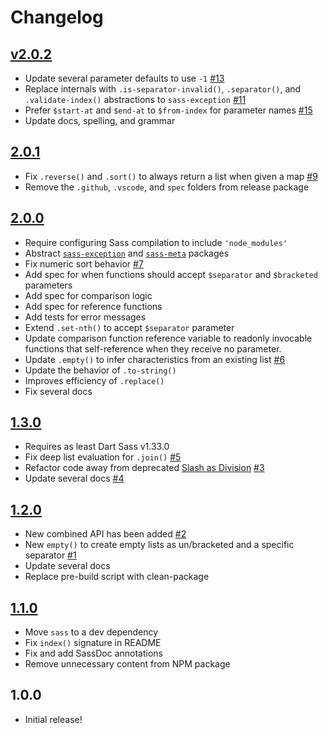 # Changelog

[//]: # (>>   The order of list items should be: Critical/Fixes, New, Update, Remove, Underpinnings   <<)
[//]: # (>>   ## [UNRELEASED]https://github.com/roydukkey/sass-module-list/compare/v2.0.2...master   <<)

## [v2.0.2](https://github.com/roydukkey/sass-module-list/compare/v2.0.1...v2.0.2)

* Update several parameter defaults to use `-1` [#13](https://github.com/roydukkey/sass-module-list/issues/13)
* Replace internals with `.is-separator-invalid()`, `.separator()`, and `.validate-index()` abstractions to `sass-exception` [#11](https://github.com/roydukkey/sass-module-list/issues/11)
* Prefer `$start-at` and `$end-at` to `$from-index` for parameter names [#15](https://github.com/roydukkey/sass-module-list/issues/15)
* Update docs, spelling, and grammar

## [2.0.1](https://github.com/roydukkey/sass-module-list/compare/v2.0.0...v2.0.1)

* Fix `.reverse()` and `.sort()` to always return a list when given a map [#9](https://github.com/roydukkey/sass-module-list/issues/9)
* Remove the `.github`, `.vscode`, and `spec` folders from release package

## [2.0.0](https://github.com/roydukkey/sass-module-list/compare/v1.3.0...v2.0.0)

* Require configuring Sass compilation to include `'node_modules'`
* Abstract [`sass-exception`](https://www.npmjs.com/package/sass-exception) and [`sass-meta`](https://www.npmjs.com/package/sass-meta) packages
* Fix numeric sort behavior [#7](https://github.com/roydukkey/sass-module-list/issues/7)
* Add spec for when functions should accept `$separator` and `$bracketed` parameters
* Add spec for comparison logic
* Add spec for reference functions
* Add tests for error messages
* Extend `.set-nth()` to accept `$separator` parameter
* Update comparison function reference variable to readonly invocable functions that self-reference when they receive no parameter.
* Update `.empty()` to infer characteristics from an existing list [#6](https://github.com/roydukkey/sass-module-list/issues/6)
* Update the behavior of `.to-string()`
* Improves efficiency of `.replace()`
* Fix several docs

## [1.3.0](https://github.com/roydukkey/sass-module-list/compare/v1.2.0...v1.3.0)

* Requires as least Dart Sass v1.33.0
* Fix deep list evaluation for `.join()` [#5](https://github.com/roydukkey/sass-module-list/issues/5)
* Refactor code away from deprecated [Slash as Division](https://sass-lang.com/documentation/breaking-changes/slash-div) [#3](https://github.com/roydukkey/sass-module-list/issues/3)
* Update several docs [#4](https://github.com/roydukkey/sass-module-list/issues/4)

## [1.2.0](https://github.com/roydukkey/sass-module-list/compare/v1.1.0...v1.2.0)

* New combined API has been added [#2](https://github.com/roydukkey/sass-module-list/issues/2)
* New `empty()` to create empty lists as un/bracketed and a specific separator [#1](https://github.com/roydukkey/sass-module-list/issues/1)
* Update several docs
* Replace pre-build script with clean-package

## [1.1.0](https://github.com/roydukkey/sass-module-list/compare/v1.0.0...v1.1.0)

* Move `sass` to a dev dependency
* Fix `index()` signature in README
* Fix and add SassDoc annotations
* Remove unnecessary content from NPM package

## 1.0.0

* Initial release!
